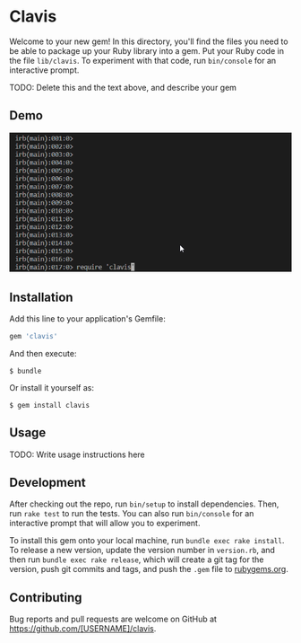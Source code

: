 # Clavis

Welcome to your new gem! In this directory, you'll find the files you need to be able to package up your Ruby library into a gem. Put your Ruby code in the file `lib/clavis`. To experiment with that code, run `bin/console` for an interactive prompt.

TODO: Delete this and the text above, and describe your gem

## Demo

![demo](./clavis.gif)

## Installation

Add this line to your application's Gemfile:

```ruby
gem 'clavis'
```

And then execute:

    $ bundle

Or install it yourself as:

    $ gem install clavis

## Usage

TODO: Write usage instructions here

## Development

After checking out the repo, run `bin/setup` to install dependencies. Then, run `rake test` to run the tests. You can also run `bin/console` for an interactive prompt that will allow you to experiment.

To install this gem onto your local machine, run `bundle exec rake install`. To release a new version, update the version number in `version.rb`, and then run `bundle exec rake release`, which will create a git tag for the version, push git commits and tags, and push the `.gem` file to [rubygems.org](https://rubygems.org).

## Contributing

Bug reports and pull requests are welcome on GitHub at https://github.com/[USERNAME]/clavis.
